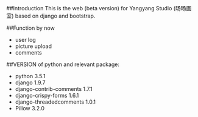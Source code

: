 ##Introduction
This is the web (beta version) for Yangyang Studio (旸旸画室) based on django and bootstrap.

##Function by now
- user log
- picture upload
- comments

##VERSION of python and relevant package:
- python 3.5.1
- django 1.9.7
- django-contrib-comments 1.7.1
- django-crispy-forms 1.6.1
- django-threadedcomments 1.0.1
- Pillow 3.2.0
